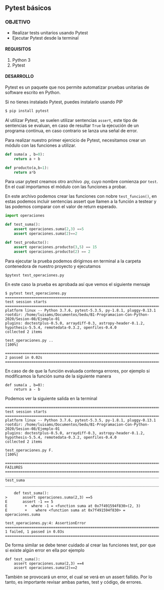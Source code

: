 

## Pytest básicos

### OBJETIVO

- Realizar tests unitarios usando Pytest
- Ejecutar Pytest desde la terminal

#### REQUISITOS

1. Python 3
2. Pytest

#### DESARROLLO

Pytest es un paquete que nos permite automatizar pruebas unitarias de software escrito en Python.

Si no tienes instalado Pytest, puedes instalarlo usando PIP

```bash
$ pip install pytest
```

Al utilizar Pytest, se suelen utilizar sentencias `assert`, este tipo de sentencias se evaluan, en caso de resultar `True` la ejecución de un programa continua, en caso contrario se lanza una señal de error.

Para realizar nuestro primer ejercicio de Pytest, necesitamos crear un módulo con las funciones a utilizar.

```python
def suma(a , b=0):
    return a + b

def producto(a,b=1):
    return a*b
```

Para usar pytest creamos otro archivo .py, cuyo nombre comienza por `test`. En el cual importamos el módulo con las funciones a probar.

En este archivo podemos crear las funciones con nobre `test_funcion()`, en estas podemos incluir sentencias assert que llamen a la función a testear y las podemos comparar con el valor de return esperado. 

```python
import operaciones

def test_suma():
    assert operaciones.suma(2,3) ==5
    assert operaciones.suma(2)==2

def test_producto():
    assert operaciones.producto(3,5) == 15
    assert operaciones.producto(2) == 2


```

Para ejecutar la prueba podemos dirigirnos en terminal a la carpeta contenedora de nuestro proyecto y ejecutamos
```
$pytest test_operaciones.py
```
En este caso la prueba es aprobada así que vemos el siguiente mensaje
```
$ pytest test_operaciones.py
======================================================================================== test session starts ========================================================================================
platform linux -- Python 3.7.6, pytest-5.3.5, py-1.8.1, pluggy-0.13.1
rootdir: /home/luisams/Documentos/bedu/B1-Programacion-Con-Python-2020/Sesion-08/Ejemplo-01
plugins: doctestplus-0.5.0, arraydiff-0.3, astropy-header-0.1.2, hypothesis-5.5.4, remotedata-0.3.2, openfiles-0.4.0
collected 2 items                                                                                                                                                                                   

test_operaciones.py ..                                                                                                                                                                        [100%]

========================================================================================= 2 passed in 0.02s =========================================================================================
```

En caso de de que la función evaluada contenga errores, por ejemplo si modificamos la función suma de la siguiente manera 
```
def suma(a , b=0):
    return a - b
```
Podemos ver la siguiente salida en la terminal
```
======================================================================================== test session starts ========================================================================================
platform linux -- Python 3.7.6, pytest-5.3.5, py-1.8.1, pluggy-0.13.1
rootdir: /home/luisams/Documentos/bedu/B1-Programacion-Con-Python-2020/Sesion-08/Ejemplo-01
plugins: doctestplus-0.5.0, arraydiff-0.3, astropy-header-0.1.2, hypothesis-5.5.4, remotedata-0.3.2, openfiles-0.4.0
collected 2 items                                                                                                                                                                                   

test_operaciones.py F.                                                                                                                                                                        [100%]

============================================================================================= FAILURES ==============================================================================================
_____________________________________________________________________________________________ test_suma _____________________________________________________________________________________________

    def test_suma():
>       assert operaciones.suma(2,3) ==5
E       assert -1 == 5
E        +  where -1 = <function suma at 0x7f491594f830>(2, 3)
E        +    where <function suma at 0x7f491594f830> = operaciones.suma

test_operaciones.py:4: AssertionError
==================================================================================== 1 failed, 1 passed in 0.03s ====================================================================================
```
De forma similar se debe tener cuidado al crear las funciones test, por que si existe algún error en ella por ejemplo
```
def test_suma():
    assert operaciones.suma(2,3) ==4
    assert operaciones.suma(2)==2

```

También se provocará un error, el cual se verá en un assert fallido. Por lo tanto, es importante revisar ambas partes, test y código,
de errores. 
